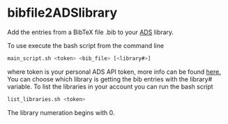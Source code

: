 # bibfile2ADSlibrary

Add the entries from a BibTeX file .bib to your [ADS](https://ui.adsabs.harvard.edu/) library.

To use execute the bash script from the command line
```bash
main_script.sh <token> <bib_file> [<library#>]
```
where token is your personal ADS API token, more info can be found [here.](https://github.com/adsabs/adsabs-dev-api)
You can choose which library is getting the bib entries with the library# variable.
To list the libraries in your account you can run the bash script
```bash
list_libraries.sh <token>
```
The library numeration begins with 0.